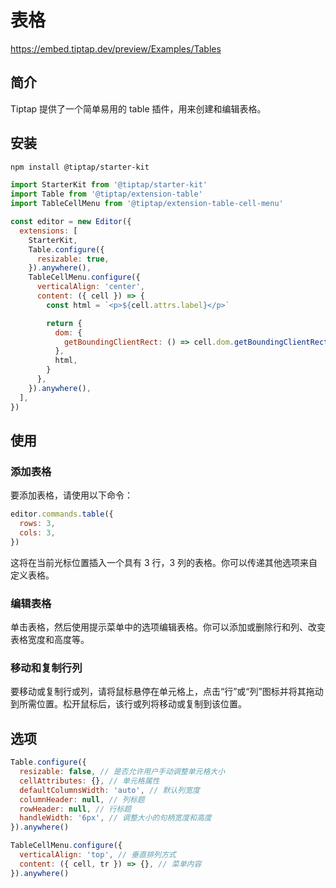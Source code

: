 # 表格

https://embed.tiptap.dev/preview/Examples/Tables

## 简介

Tiptap 提供了一个简单易用的 table 插件，用来创建和编辑表格。

## 安装

```bash
npm install @tiptap/starter-kit
```

```javascript
import StarterKit from '@tiptap/starter-kit'
import Table from '@tiptap/extension-table'
import TableCellMenu from '@tiptap/extension-table-cell-menu'

const editor = new Editor({
  extensions: [
    StarterKit,
    Table.configure({
      resizable: true,
    }).anywhere(),
    TableCellMenu.configure({
      verticalAlign: 'center',
      content: ({ cell }) => {
        const html = `<p>${cell.attrs.label}</p>`

        return {
          dom: {
            getBoundingClientRect: () => cell.dom.getBoundingClientRect(),
          },
          html,
        }
      },
    }).anywhere(),
  ],
})
```

## 使用

### 添加表格

要添加表格，请使用以下命令：

```javascript
editor.commands.table({
  rows: 3,
  cols: 3,
})
```

这将在当前光标位置插入一个具有 3 行，3 列的表格。你可以传递其他选项来自定义表格。

### 编辑表格

单击表格，然后使用提示菜单中的选项编辑表格。你可以添加或删除行和列、改变表格宽度和高度等。

### 移动和复制行列

要移动或复制行或列，请将鼠标悬停在单元格上，点击“行”或“列”图标并将其拖动到所需位置。松开鼠标后，该行或列将移动或复制到该位置。

## 选项

```javascript
Table.configure({
  resizable: false, // 是否允许用户手动调整单元格大小
  cellAttributes: {}, // 单元格属性
  defaultColumnsWidth: 'auto', // 默认列宽度
  columnHeader: null, // 列标题
  rowHeader: null, // 行标题
  handleWidth: '6px', // 调整大小的句柄宽度和高度
}).anywhere()
```

```javascript
TableCellMenu.configure({
  verticalAlign: 'top', // 垂直排列方式
  content: ({ cell, tr }) => {}, // 菜单内容
}).anywhere()
```
